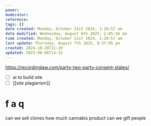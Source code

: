 ```yaml
---
power: 
moderator: 
reference: 
tags: []
date created: Monday, October 21st 2024, 1:20:57 am
date modified: Wednesday, August 6th 2025, 2:05:16 am
time created: Monday, October 21st 2024, 1:20:57 am
last update: Thursday, August 7th 2025, 9:27:05 pm
created: 2024-10-20T21:20
updated: 2025-08-06T14:15
---
```

https://recordinglaw.com/party-two-party-consent-states/
- [ ] ai to build site
- [ ] [[site plagiarism]]
# f a q
can we sell clones
how much cannabis product can we gift people
